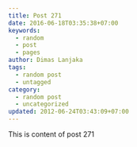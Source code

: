 ```yaml
---
title: Post 271
date: 2016-06-18T03:35:38+07:00
keywords:
  - random
  - post
  - pages
author: Dimas Lanjaka
tags:
  - random post
  - untagged
category:
  - random post
  - uncategorized
updated: 2012-06-24T03:43:09+07:00
---
```

This is content of post 271